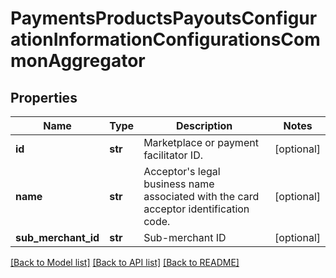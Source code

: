 # PaymentsProductsPayoutsConfigurationInformationConfigurationsCommonAggregator

## Properties
Name | Type | Description | Notes
------------ | ------------- | ------------- | -------------
**id** | **str** | Marketplace or payment facilitator ID. | [optional] 
**name** | **str** | Acceptor&#39;s legal business name associated with the card acceptor identification code. | [optional] 
**sub_merchant_id** | **str** | Sub-merchant ID | [optional] 

[[Back to Model list]](../README.md#documentation-for-models) [[Back to API list]](../README.md#documentation-for-api-endpoints) [[Back to README]](../README.md)


